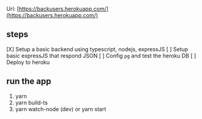 Url: [https://backusers.herokuapp.com/](https://backusers.herokuapp.com/)

## steps

[X] Setup a basic backend using typescript, nodejs, expressJS
[ ] Setup  basic expressJS that respond JSON
[ ] Config `pg` and test the heroku DB
[ ] Deploy to heroku



## run the app

1. yarn
2. yarn build-ts
3. yarn watch-node (dev) or yarn start